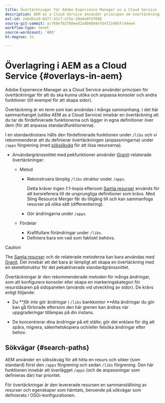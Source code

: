 ```yaml
---
title: Övertäckningar för Adobe Experience Manager as a Cloud Service
description: AEM as a Cloud Service använder principen om övertäckningar för att du ska kunna utöka och anpassa konsoler och andra funktioner
exl-id: 24bdb1a9-6d77-43c7-a75e-28e6e0fd7608
source-git-commit: ac760e782f80ee82a9b0604ef64721405fc44ee4
workflow-type: tm+mt
source-wordcount: '403'
ht-degree: 1%

---
```


# Överlagring i AEM as a Cloud Service {#overlays-in-aem}

Adobe Experience Manager as a Cloud Service använder principen för övertäckningar för att du ska kunna utöka och anpassa konsoler och andra funktioner (till exempel för att skapa sidor).

Övertäckning är en term som kan användas i många sammanhang. I det här sammanhanget (utöka AEM as a Cloud Service) innebär en övertäckning att du tar de fördefinierade funktionerna och lägger in egna definitioner över dem (för att anpassa standardfunktionerna).

I en standardinstans hålls den fördefinierade funktionen under `/libs` och vi rekommenderar att du definierar övertäckningen (anpassningarna) under `/apps` förgrening (med [söksökväg](#search-paths) för att lösa resurserna).

* Användargränssnittet med pekfunktioner använder [Granit](https://helpx.adobe.com/experience-manager/6-5/sites/developing/using/reference-materials/granite-ui/api/index.html)-relaterade övertäckningar:

   * Metod

      * Rekonstruera lämplig `/libs` struktur under `/apps`.

         Detta kräver ingen 1:1-kopia eftersom [Samla resurser](/help/implementing/developing/introduction/sling-resource-merger.md) används för att korsreferera till de ursprungliga definitioner som krävs. Med Sling Resource Merger får du tillgång till och kan sammanfoga resurser på olika sätt (differentiering).

      * Gör ändringarna under `/apps`.
   * Fördelar

      * Kraftfullare förändringar under `/libs`.
      * Definiera bara om vad som faktiskt behövs.


>[!CAUTION]
>
>The [Samla resurser](/help/implementing/developing/introduction/sling-resource-merger.md) och de relaterade metoderna kan bara användas med [Granit](https://www.adobe.io/experience-manager/reference-materials/6-5/granite-ui/api/jcr_root/libs/granite/ui/index.html). Det innebär att det bara är lämpligt att skapa en övertäckning med en skelettstruktur för det pekaktiverade standardgränssnittet.

Övertäckningar är den rekommenderade metoden för många ändringar, som att konfigurera konsoler eller skapa en markeringskategori för resursläsaren på sidopanelen (används vid utveckling av sidor). De krävs enligt följande:

* Du ***får inte* gör ändringar i `/libs` bankkontor **Alla ändringar du gör kan gå förlorade eftersom den här grenen kan ändras när uppgraderingar tillämpas på din instans.

* De koncentrerar dina ändringar på ett ställe; gör det enklare för dig att spåra, migrera, säkerhetskopiera och/eller felsöka ändringar efter behov.

## Sökvägar {#search-paths}

AEM använder en söksökväg för att hitta en resurs och söker (som standard) först den `/apps` förgrening och sedan `/libs` förgrening. Den här funktionen innebär att överlägget `/apps` (och de anpassningar som definieras där) har prioritet.

För övertäckningar är den levererade resursen en sammanställning av resurser och egenskaper som hämtats, beroende på sökvägar som definierats i OSGi-konfigurationen.
